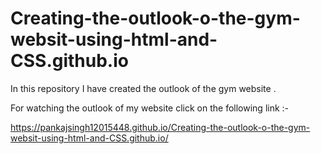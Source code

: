 # Creating-the-outlook-o-the-gym-websit-using-html-and-CSS.github.io
In this repository I have created the outlook of the gym website . 


For watching the outlook of my website click on the following link :-

 https://pankajsingh12015448.github.io/Creating-the-outlook-o-the-gym-websit-using-html-and-CSS.github.io/
